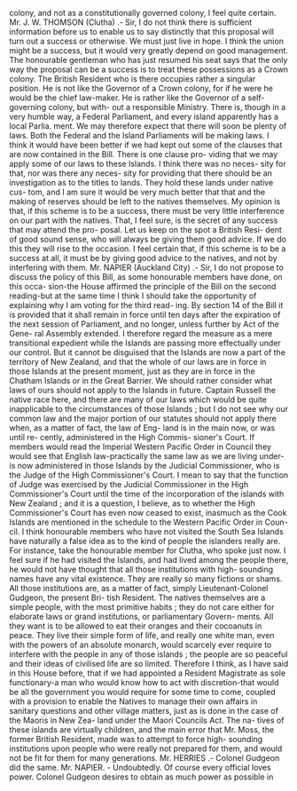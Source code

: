 colony, and not as a constitutionally governed colony, I feel quite certain. Mr. J. W. THOMSON (Clutha) .- Sir, I do not think there is sufficient information before us to enable us to say distinctly that this proposal will turn out a success or otherwise. We must just live in hope. I think the union might be a success, but it would very greatly depend on good management. The honourable gentleman who has just resumed his seat says that the only way the proposal can be a success is to treat these possessions as a Crown colony. The British Resident who is there occupies rather a singular position. He is not like the Governor of a Crown colony, for if he were he would be the chief law-maker. He is rather like the Governor of a self-governing colony, but with- out a responsible Ministry. There is, though in a very humble way, a Federal Parliament, and every island apparently has a local Parlia. ment. We may therefore expect that there will soon be plenty of laws. Both the Federal and the Island Parliaments will be making laws. I think it would have been better if we had kept out some of the clauses that are now contained in the Bill. There is one clause pro- viding that we may apply some of our laws to these Islands. I think there was no neces- sity for that, nor was there any neces- sity for providing that there should be an investigation as to the titles to lands. They hold these lands under native cus- tom, and I am sure it would be very much better that that and the making of reserves should be left to the natives themselves. My opinion is that, if this scheme is to be a success, there must be very little interference on our part with the natives. That, I feel sure, is the secret of any success that may attend the pro- posal. Let us keep on the spot a British Resi- dent of good sound sense, who will always be giving them good advice. If we do this they will rise to the occasion. I feel certain that, if this scheme is to be a success at all, it must be by giving good advice to the natives, and not by interfering with them. Mr. NAPIER (Auckland City) .- Sir, I do not propose to discuss the policy of this Bill, as some honourable members have done, on this occa- sion-the House affirmed the principle of the Bill on the second reading-but at the same time I think I should take the opportunity of explaining why I am voting for the third read- ing. By section 14 of the Bill it is provided that it shall remain in force until ten days after the expiration of the next session of Parliament, and no longer, unless further by Act of the Gene- ral Assembly extended. I therefore regard the measure as a mere transitional expedient while the Islands are passing more effectually under our control. But it cannot be disguised that the Islands are now a part of the territory of New Zealand, and that the whole of our laws are in force in those Islands at the present moment, just as they are in force in the Chatham Islands or in the Great Barrier. We should rather consider what laws of ours should not apply to the Islands in future. Captain Russell the native race here, and there are many of our laws which would be quite inapplicable to the circumstances of those Islands ; but I do not see why our common law and the major portion of our statutes should not apply there when, as a matter of fact, the law of Eng- land is in the main now, or was until re- cently, administered in the High Commis- sioner's Court. If members would read the Imperial Western Pacific Order in Council they would see that English law-practically the same law as we are living under-is now administered in those Islands by the Judicial Commissioner, who is the Judge of the High Commissioner's Court. I mean to say that the function of Judge was exercised by the Judicial Commissioner in the High Commissioner's Court until the time of the incorporation of the islands with New Zealand ; and it is a question, I believe, as to whether the High Commissioner's Court has even now ceased to exist, inasmuch as the Cook Islands are mentioned in the schedule to the Western Pacific Order in Coun- cil. I think honourable members who have not visited the South Sea Islands have naturally a false idea as to the kind of people the islanders really are. For instance, take the honourable member for Clutha, who spoke just now. I feel sure if he had visited the Islands, and had lived among the people there, he would not have thought that all those institutions with high- sounding names have any vital existence. They are really so many fictions or shams. All those institutions are, as a matter of fact, simply Lieutenant-Colonel Gudgeon, the present Bri- tish Resident. The natives themselves are a simple people, with the most primitive habits ; they do not care either for elaborate laws or grand institutions, or parliamentary Govern- ments. All they want is to be allowed to eat their oranges and their cocoanuts in peace. They live their simple form of life, and really one white man, even with the powers of an absolute monarch, would scarcely ever require to interfere with the people in any of those islands ; the people are so peaceful and their ideas of civilised life are so limited. Therefore I think, as I have said in this House before, that if we had appointed a Resident Magistrate as sole functionary-a man who would know how to act with discretion-that would be all the government you would require for some time to come, coupled with a provision to enable the Natives to manage their own affairs in sanitary questions and other village matters, just as is done in the case of the Maoris in New Zea- land under the Maori Councils Act. The na- tives of these islands are virtually children, and the main error that Mr. Moss, the former British Resident, made was to attempt to force high- sounding institutions upon people who were really not prepared for them, and would not be fit for them for many generations. Mr. HERRIES .- Colonel Gudgeon did the same. Mr. NAPIER. - Undoubtedly. Of course every official loves power. Colonel Gudgeon desires to obtain as much power as possible in 